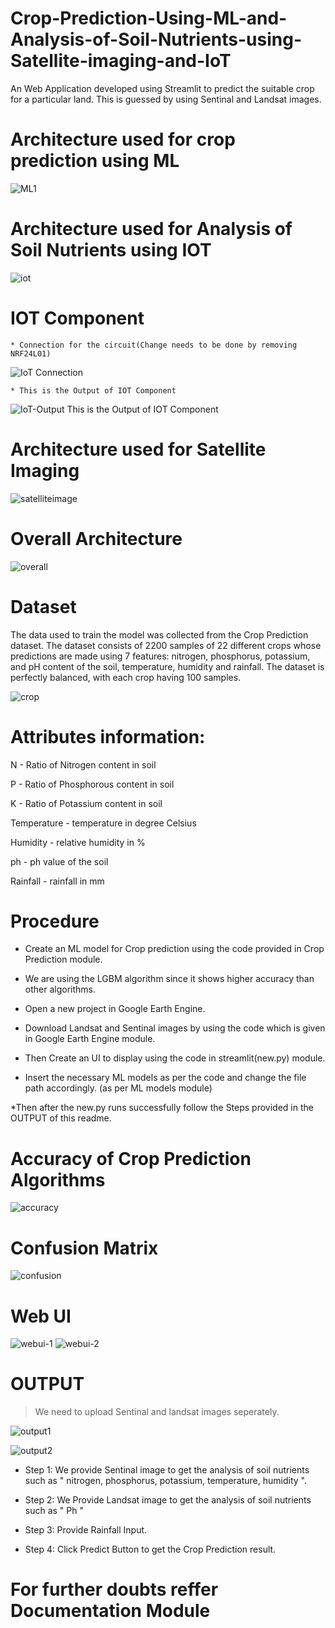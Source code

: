 # Crop-Prediction-Using-ML-and-Analysis-of-Soil-Nutrients-using-Satellite-imaging-and-IoT
An Web Application developed using Streamlit to predict the suitable crop for a particular land. This is guessed by using Sentinal and Landsat images.

# Architecture used for crop prediction using ML
![ML1](https://github.com/SasiKumar2003/Crop-Prediction-Using-ML-and-Analysis-of-Soil-Nutrients-using-Satellite-imaging-and-IoT/assets/88201153/fd4973c1-e381-4689-8491-581367363033)

# Architecture used for Analysis of Soil Nutrients using IOT
![iot](https://github.com/SasiKumar2003/Crop-Prediction-Using-ML-and-Analysis-of-Soil-Nutrients-using-Satellite-imaging-and-IoT/assets/88201153/5fba3095-5615-417f-908a-a3d6ba212e9a)

# IOT Component
    * Connection for the circuit(Change needs to be done by removing NRF24L01)
![IoT Connection](https://github.com/SasiKumar2003/Crop-Prediction-Using-ML-and-Analysis-of-Soil-Nutrients-using-Satellite-imaging-and-IoT/assets/88201153/913673aa-7ef4-4593-b8f4-5a72849d9bdf)




    * This is the Output of IOT Component
![IoT-Output](https://github.com/SasiKumar2003/Crop-Prediction-Using-ML-and-Analysis-of-Soil-Nutrients-using-Satellite-imaging-and-IoT/assets/88201153/904ccbe8-f02a-4ab8-b280-6fad8559ba98)
This is the Output of IOT Component


# Architecture used for Satellite Imaging
![satelliteimage](https://github.com/SasiKumar2003/Crop-Prediction-Using-ML-and-Analysis-of-Soil-Nutrients-using-Satellite-imaging-and-IoT/assets/88201153/0377b46c-3531-45a1-a106-9c067241ef3b)


# Overall Architecture
![overall](https://github.com/SasiKumar2003/Crop-Prediction-Using-ML-and-Analysis-of-Soil-Nutrients-using-Satellite-imaging-and-IoT/assets/88201153/82519637-dfdf-4a12-b19a-50a23fa5e8a3)

# Dataset
The data used to train the model was collected from the Crop Prediction dataset. The dataset consists of 2200 samples of 22 different crops whose predictions are made using 7 features: nitrogen, phosphorus, potassium, and pH content of the soil, temperature, humidity and rainfall. The dataset is perfectly balanced, with each crop having 100 samples. 

![crop](https://github.com/SasiKumar2003/Crop-Prediction-Using-ML-and-Analysis-of-Soil-Nutrients-using-Satellite-imaging-and-IoT/assets/88201153/1b2d77f0-232a-4241-938d-0b4d6c3f3907)


# Attributes information:

N - Ratio of Nitrogen content in soil

P - Ratio of Phosphorous content in soil

K - Ratio of Potassium content in soil

Temperature - temperature in degree Celsius

Humidity - relative humidity in %

ph - ph value of the soil

Rainfall - rainfall in mm

# Procedure

* Create an ML model for Crop prediction using the code provided in Crop Prediction module.
  
* We are using the LGBM algorithm since it shows higher accuracy than other algorithms.
  
* Open a new project in Google Earth Engine.

* Download Landsat and Sentinal images by using the code which is given in Google Earth Engine module.

*  Then Create an UI to display using the code in streamlit(new.py) module.

* Insert the necessary ML models as per the code and change the file path accordingly. (as per ML models module)

*Then after the new.py runs successfully follow the Steps provided in the OUTPUT of this readme.   

# Accuracy of Crop Prediction Algorithms
![accuracy](https://github.com/SasiKumar2003/Crop-Prediction-Using-ML-and-Analysis-of-Soil-Nutrients-using-Satellite-imaging-and-IoT/assets/88201153/14137873-d79b-4ea4-94c5-b259bbb428cc)

# Confusion Matrix
![confusion](https://github.com/SasiKumar2003/Crop-Prediction-Using-ML-and-Analysis-of-Soil-Nutrients-using-Satellite-imaging-and-IoT/assets/88201153/49b0d09f-ab84-4914-9f83-a6105aa483d6)

# Web UI
![webui-1](https://github.com/SasiKumar2003/Crop-Prediction-Using-ML-and-Analysis-of-Soil-Nutrients-using-Satellite-imaging-and-IoT/assets/88201153/d3f723b2-defd-404f-bf06-fb16bb202849)
![webui-2](https://github.com/SasiKumar2003/Crop-Prediction-Using-ML-and-Analysis-of-Soil-Nutrients-using-Satellite-imaging-and-IoT/assets/88201153/7bf83012-b5ea-4513-96d4-2685defad794)

# OUTPUT
> We need to upload Sentinal and landsat images seperately.

![output1](https://github.com/SasiKumar2003/Crop-Prediction-Using-ML-and-Analysis-of-Soil-Nutrients-using-Satellite-imaging-and-IoT/assets/88201153/7e77d2fe-3e7b-4680-b7ee-c4f3a740f053)


![output2](https://github.com/SasiKumar2003/Crop-Prediction-Using-ML-and-Analysis-of-Soil-Nutrients-using-Satellite-imaging-and-IoT/assets/88201153/0f12e84e-1c3c-4fde-aa96-9da12a0c90f9)




* Step 1: We provide Sentinal image to get the analysis of soil nutrients such as " nitrogen, phosphorus, potassium, temperature, humidity ". 

* Step 2: We Provide Landsat image to get the analysis of soil nutrients such as " Ph "

* Step 3: Provide Rainfall Input.

* Step 4: Click Predict Button to get the Crop Prediction result.
  

# For further doubts reffer Documentation Module

 

